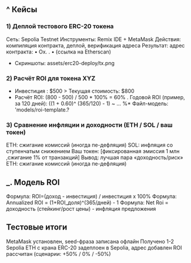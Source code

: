## ^ Кейсы
### 1) Деплой тестового ERC-20 токена
﻿﻿Сеть: Sepolia Testnet
﻿﻿Инструменты: Remix IDE + MetaMask
﻿﻿Действия: компиляция контракта, деплой, верификация адреса
﻿﻿Результат: адрес контракта:
• Ox. . •
(ссылка на Etherscan)
- Скриншоты:
assets/erc20-deploy/tx.png
### 2) Расчёт ROI для токена XYZ
- Инвестиция :
$500 > Текущая стоимость: $800
- Расчёт ROI:
(800 - 500) / 500 * 100% = 60% .
﻿﻿Годовой ROI (пример, за 120 дней): ((1 + 0.60)^ (365/120) - 1) ~ ... %*
﻿﻿Файл-модель:
'models/roi-template.?
### 3) Сравнение инфляции и доходности (ЕТН / SOL / ваш токен)
ЕТН: сжигание комиссий (иногда пе-дефляция)
﻿﻿SOL: инфляция со ступенчатым снижением Ваш токен: [фиксированная эмиссия 1 млн ,сжигание 1% от транзакций]
﻿﻿Вывод: лучшая пара «доходность/риск» ЕТН: сжигание комиссий (иногда пе-дефляция)
## _. Модель ROI
Формула: ROI=(доход - инвестиция) / инвестиция х 100%
Формула: Annualized ROI = (1+ROI_доля)^(365/дней) - 1 
Формула: Net Roi = доходность (стейкинг/рост цены) - инфляция предложения
## Тестовые итоги
﻿﻿MetaMask установлен, seed-фраза записана офлайн
﻿﻿Получено 1-2 Sepolia ETH с крана
ERC-20 задеплоен в Sepolia, адрес добавлен
ROI рассчитан (сценарии: +50% / 0% / -50%)
